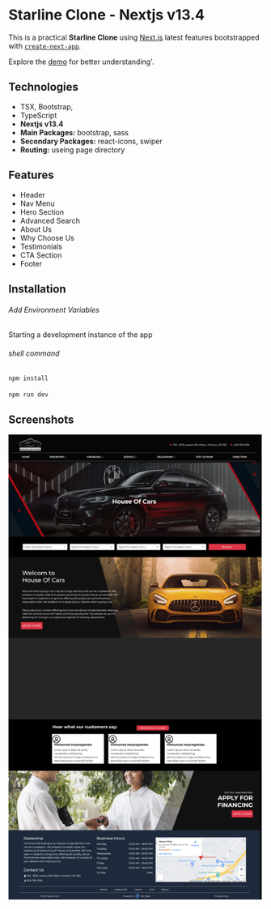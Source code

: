 # Starline Clone - Nextjs v13.4

This is a practical **Starline Clone** using [Next.js](https://nextjs.org/) latest features bootstrapped with [`create-next-app`](https://github.com/vercel/next.js/tree/canary/packages/create-next-app).

Explore the [demo](https://maxjn-starline-clone.vercel.app/) for better understanding'.

## Technologies

- TSX, Bootstrap,
- TypeScript
- **Nextjs v13.4**
- **Main Packages:** bootstrap, sass
- **Secondary Packages:** react-icons, swiper
- **Routing:** useing page directory

## Features

- Header
- Nav Menu
- Hero Section
- Advanced Search
- About Us
- Why Choose Us
- Testimonials
- CTA Section
- Footer

## Installation

###### Add Environment Variables

Starting a development instance of the app

###### shell command

```shell
npm install

npm run dev
```

## Screenshots

![Cover](./public/images/cover.png)
